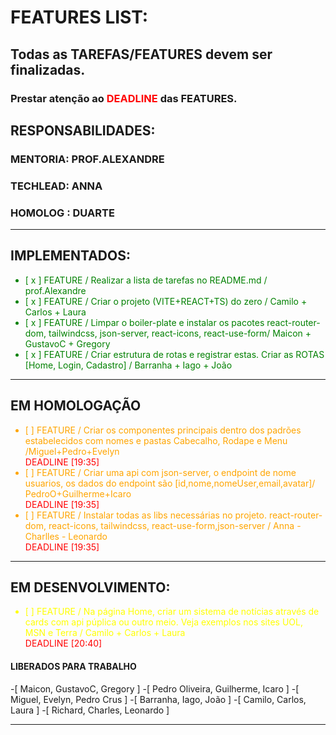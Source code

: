 # FEATURES LIST:

## Todas as TAREFAS/FEATURES devem ser finalizadas.
### Prestar atenção ao <span style="color:red">DEADLINE</span> das FEATURES. 

## RESPONSABILIDADES:
### MENTORIA: PROF.ALEXANDRE
### TECHLEAD: ANNA
### HOMOLOG : DUARTE

---
## IMPLEMENTADOS:
<ul style="color:green">
<li>[ x ] FEATURE / Realizar a lista de tarefas no README.md / prof.Alexandre </li>
<li>[ x ] FEATURE / Criar o projeto (VITE+REACT+TS) do zero / Camilo + Carlos + Laura</li>
<li>[ x ] FEATURE / Limpar o boiler-plate e instalar os pacotes react-router-dom, tailwindcss, json-server, react-icons, react-use-form/ Maicon + GustavoC + Gregory  </li>
<li>[ x ] FEATURE / Criar estrutura de rotas e registrar estas. Criar as ROTAS [Home, Login, Cadastro] / Barranha + Iago + João </li> 
</ul>

---
## EM HOMOLOGAÇÃO
<ul style="color:orange">
<li>[   ] FEATURE / Criar os componentes principais dentro dos padrões estabelecidos com nomes e pastas Cabecalho, Rodape e Menu /Miguel+Pedro+Evelyn </li><span style="color:red">DEADLINE [19:35]</span>
<li>[   ] FEATURE / Criar uma api com json-server, o endpoint de nome usuarios, os dados do endpoint são [id,nome,nomeUser,email,avatar]/ PedroO+Guilherme+Icaro</li><span style="color:red">DEADLINE [19:35]</span>
<li>[   ] FEATURE / Instalar todas as libs necessárias no projeto. react-router-dom, react-icons, tailwindcss, react-use-form,json-server / Anna - Charlles - Leonardo</li><span style="color:red">DEADLINE [19:35]</span>
</ul>
</ul>

---
## EM DESENVOLVIMENTO:
<ul style="color:yellow">

<li>[   ] FEATURE / Na página Home, criar um sistema de notícias através de cards com api púplica ou outro meio. Veja exemplos nos sites UOL, MSN e Terra / Camilo + Carlos + Laura</li><span style="color:red">DEADLINE [20:40]</span>

</ul>




####  **LIBERADOS PARA TRABALHO**
-[ Maicon, GustavoC, Gregory ] 
-[ Pedro Oliveira, Guilherme, Icaro ]
-[ Miguel, Evelyn, Pedro Crus ]
-[ Barranha, Iago, João ]
-[ Camilo, Carlos, Laura ]
-[ Richard, Charles, Leonardo ]

---

